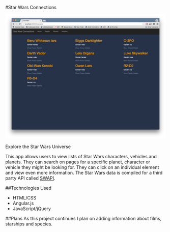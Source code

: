 #Star Wars Connections

<img src="img/star-wars-conn.png" alt="Site Screenshot" style="max-width: 100%;">

Explore the Star Wars Universe

This app allows users to view lists of Star Wars characters, vehicles and planets. They can search on pages for a specific planet, character or vehicle they might be looking for. They can click on an individual element and view even more information. The Star Wars data is compiled for a third party API called <a href="https://swapi.co/" target="_blank">SWAPI</a>.

##Technologies Used
- HTML/CSS
- Angular.js
- JavaScript/jQuery

##Plans
As this project continues I plan on adding information about films, starships and species.
